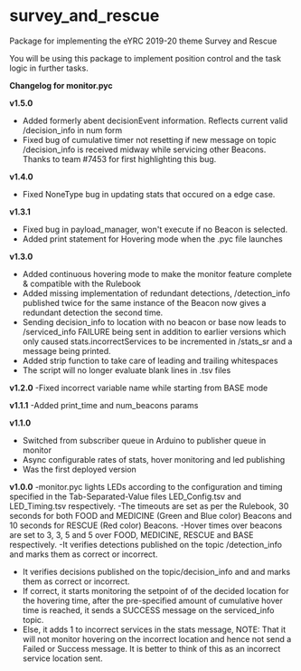 # survey_and_rescue
Package for implementing the eYRC  2019-20 theme Survey and Rescue

You will be using this package to implement position control and the task logic in further tasks.

**Changelog for monitor.pyc**

**v1.5.0**

- Added formerly abent decisionEvent information. Reflects current valid /decision_info in num form
- Fixed bug of cumulative timer not resetting if new message on topic /decision_info is received midway while servicing other Beacons. Thanks to team #7453 for first highlighting this bug.

**v1.4.0**

- Fixed NoneType bug in updating stats that occured on a edge case.

**v1.3.1**

- Fixed bug in payload_manager, won't execute if no Beacon is selected.
- Added print statement for Hovering mode when the .pyc file launches

**v1.3.0**

- Added continuous hovering mode to make the monitor feature complete & compatible with the Rulebook
- Added missing implementation of redundant detections, /detection_info published twice for the same instance of the Beacon now gives a redundant detection the second time.
- Sending decision_info to location with no beacon or base now leads to /serviced_info FAILURE being sent in addition to earlier versions which only caused stats.incorrectServices to be incremented in /stats_sr and a message being printed.
- Added strip function to take care of leading and trailing whitespaces
- The script will no longer evaluate blank lines in .tsv files

**v1.2.0**
-Fixed incorrect variable name while starting from BASE mode

**v1.1.1**
-Added print_time and num_beacons params

**v1.1.0**

- Switched from subscriber queue in Arduino to publisher queue in monitor
- Async configurable rates of stats, hover monitoring and led publishing
- Was the first deployed version

**v1.0.0**
-monitor.pyc lights LEDs according to the configuration and timing specified in the Tab-Separated-Value files LED_Config.tsv and LED_Timing.tsv respectively.
-The timeouts are set as per the Rulebook, 30 seconds for both FOOD and MEDICINE (Green and Blue color) Beacons and 10 seconds for RESCUE (Red color) Beacons.
-Hover times over beacons are set to 3, 3, 5 and 5 over FOOD, MEDICINE, RESCUE and BASE respectively.
-It verifies detections published on the topic /detection_info and marks them as correct or incorrect.
- It verifies decisions published on the topic/decision_info and and marks them as correct or incorrect.
- If correct, it starts monitoring the setpoint of of the decided location for the hovering time, after the pre-specified amount of cumulative hover time is reached, it sends a SUCCESS message on the serviced_info topic.
- Else, it adds 1 to incorrect services in the stats message, NOTE: That it will not monitor hovering on the incorrect location and hence not send a Failed or Success message. It is better to think of this as an incorrect service location sent.
